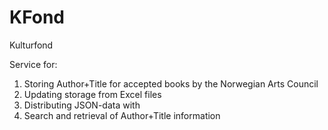 # KFond
Kulturfond

Service for:
  1. Storing Author+Title for accepted books by the Norwegian Arts Council
  2. Updating storage from Excel files
  3. Distributing JSON-data with 
  4. Search and retrieval of Author+Title information
